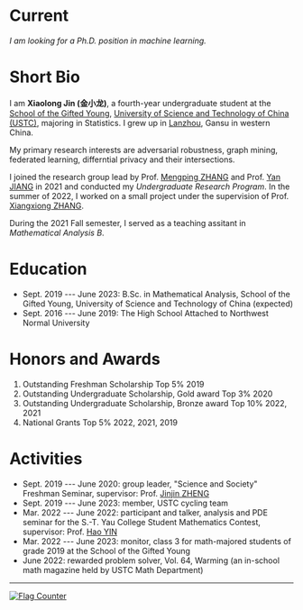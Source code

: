 Current
===

*I am looking for a Ph.D. position in machine learning.*


Short Bio
===

I am **Xiaolong Jin (金小龙)**, a fourth-year undergraduate student at the [School of the Gifted Young](http://en.scgy.ustc.edu.cn/), [University of Science and Technology of China (USTC)](http://en.ustc.edu.cn/), majoring in Statistics. I grew up in [Lanzhou](https://en.wikipedia.org/wiki/Lanzhou), Gansu in western China.

My primary research interests are adversarial robustness, graph mining, federated learning, differntial privacy and their intersections.

I joined the research group lead by Prof. [Mengping ZHANG](https://dsxt.ustc.edu.cn/zj_ywjs.asp?zzid=860) and Prof. [Yan JIANG](http://staff.ustc.edu.cn/~jiangy/index.html) in 2021 and conducted my *Undergraduate Research Program*. In the summer of 2022, I worked on a small project under the supervision of Prof. [Xiangxiong ZHANG](https://www.math.purdue.edu/~zhan1966/index.html).

During the 2021 Fall semester, I served as a teaching assitant in *Mathematical Analysis B*.

Education
===

* Sept. 2019 --- June 2023: B.Sc. in Mathematical Analysis, School of the Gifted Young, University of Science and Technology of China (expected)
* Sept. 2016 --- June 2019: The High School Attached to Northwest Normal University

Honors and Awards
===
1. Outstanding Freshman Scholarship    Top 5%     2019
2. Outstanding Undergraduate Scholarship, Gold award    Top 3%     2020 
3. Outstanding Undergraduate Scholarship, Bronze award  Top 10%     2022, 2021 
4. National Grants     Top 5%   2022, 2021, 2019


Activities
===

* Sept. 2019 --- June 2020: group leader, "Science and Society" Freshman Seminar, supervisor: Prof. [Jinjin ZHENG](http://staff.ustc.edu.cn/~jjzheng/)
* Sept. 2019 --- June 2023: member, USTC cycling team
* Mar. 2022 --- June 2022: participant and talker, analysis and PDE seminar for the S.-T. Yau College Student Mathematics Contest, supervisor: Prof. [Hao YIN](http://staff.ustc.edu.cn/~haoyin/)
* Mar. 2022 --- June 2023: monitor, class 3 for math-majored students of grade 2019 at the School of the Gifted Young
* June 2022: rewarded problem solver, Vol. 64, Warming (an in-school math magazine held by USTC Math Department)



<script>
document.write("Last modifid at: "+document.lastModified+"" )
</script>

---

<a href="https://info.flagcounter.com/21GO"><img src="https://s01.flagcounter.com/map/21GO/size_s/txt_000000/border_CCCCCC/pageviews_1/viewers_0/flags_0/" alt="Flag Counter" border="0"></a>